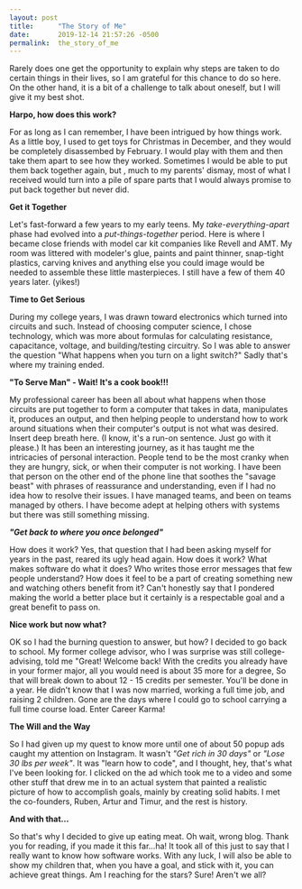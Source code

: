 ```yaml
---
layout: post
title:      "The Story of Me"
date:       2019-12-14 21:57:26 -0500
permalink:  the_story_of_me
---
```


Rarely does one get the opportunity to explain why steps are taken to do certain things in their lives, so I am grateful for this chance to do so here.  On the other hand, it is a bit of a challenge to talk about oneself, but I will give it my best shot.  

**Harpo, how does this work?**

For as long as I can remember, I have been intrigued by how things work.  As a little boy, I used to get toys for Christmas in December, and they would be completely disassembed by February.  I would play with them and then take them apart to see how they worked.  Sometimes I would be able to put them back together again, but , much to my parents' dismay, most of what I received would turn into a pile of spare parts that I would always promise to put back together but never did.  

**Get it Together**

Let's fast-forward a few years to my early teens.  My *take-everything-apart* phase had evolved into a *put-things-together* period.  Here is where I became close friends with model car kit companies like Revell and AMT.  My room was littered with modeler's glue, paints and paint thinner, snap-tight plastics, carving knives and anything else you could image would be needed to assemble these little masterpieces.  I still have a few of them 40 years later. (yikes!)

**Time to Get Serious**

During my college years, I was drawn toward electronics which turned into circuits and such.  Instead of choosing computer science, I chose technology, which was more about formulas for calculating resistance, capacitance, voltage, and building/testing circuitry.  So I was able to answer the question "What happens when you turn on a light switch?"  Sadly that's where my training ended.  

**"To Serve Man" - Wait!  It's a cook book!!!**

My professional career has been all about what happens when those circuits are put together to form a computer that takes in data, manipulates it, produces an output, and then helping people to understand how to work around situations when their computer's output is not what was desired.  Insert deep breath here.  (I know, it's a run-on sentence.  Just go with it please.)   It has been an interesting journey, as it has taught me the intricacies of personal interaction.  People tend to be the most cranky when they are hungry, sick, or when their computer is not working.  I have been that person on the other end of the phone line that soothes the "savage beast" with phrases of reassurance and understanding, even if I had no idea how to resolve their issues.  I have managed teams, and been on teams managed by others.  I have become adept at helping others with systems but there was still something missing.

***"Get back to where you once belonged"***

How does it work?  Yes, that question that I had been asking myself for years in the past, reared its ugly head again.  How does it work?  What makes software do what it does?  Who writes those error messages that few people understand?  How does it feel to be a part of creating something new and watching others benefit from it?  Can't honestly say that I pondered making the world a better place but it certainly is a respectable goal and a great benefit to pass on.  

**Nice work but now what?**

OK so I had the burning question to answer, but how?  I decided to go back to school.  My former college advisor, who I was surprise was still college-advising, told me "Great!  Welcome back!  With the credits you already have in your former major, all you would need is about 35 more for a degree, So that will break down to about 12 - 15 credits per semester.  You'll be done in a year.   He didn't know that I was now married, working a full time job, and raising 2 children.  Gone are the days where I could go to school carrying a full time course load.  Enter Career Karma!

**The Will and the Way**

So I had given up my quest to know more until one of about 50 popup ads caught my attention on Instagram.  It wasn't *"Get rich in 30 days"* or *"Lose 30 lbs per week"*.  It was "learn how to code", and I thought, hey, that's what I've been looking for.  I clicked on the ad which took me to a video and some other stuff that drew me in to an actual system that painted a realistic picture of how to accomplish goals, mainly by creating solid habits.  I met the co-founders, Ruben, Artur and Timur, and the rest is history.  

**And with that...**

So that's why I decided to give up eating meat.  Oh wait, wrong blog.  Thank you for reading, if you made it this far...ha!  It took all of this just to say that I really want to know how software works.  With any luck, I will also be able to show my children that, when you have a goal, and stick with it, you can achieve great things.  Am I reaching for the stars?  Sure!  Aren't we all?   

